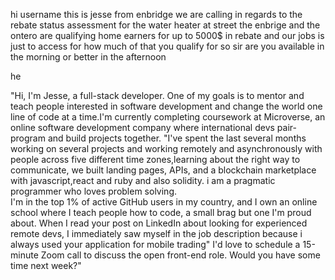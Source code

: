hi username
this is jesse from enbridge
 we are calling in regards to the rebate status assessment for the water heater at street
 the enbrige and the ontero are qualifying home earners for up to 5000$ in rebate 
 and our jobs is just to access for how much of that you qualify for 
 so sir are you available in the morning or better in the afternoon

 he
 
 "Hi,  I'm Jesse, a full-stack developer.
One of my goals is to mentor and teach people interested in software development and change the world one line of code at a time.I'm currently completing coursework at Microverse,
an online software development company where international devs pair-program and build projects together.
"I've spent the last several months working on several projects and working
remotely and asynchronously with people across five different time zones,learning about the right way to communicate, we built
landing pages, APIs, and a  blockchain marketplace with javascript,react and ruby and also solidity.
i am a pragmatic programmer who loves problem solving.  
I'm in the top 1% of active GitHub users in my country,  and I own an online school where I teach people how to code, a small brag but one I'm proud about.
When I read your post on LinkedIn about  looking for experienced remote devs,
 I immediately saw myself in the job description because i always used your application for mobile trading"
I'd love to schedule a 15-minute Zoom call to discuss the open front-end role.
Would you have some time next week?"

